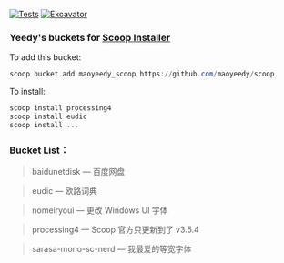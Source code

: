 [![Tests](https://github.com/maoyeedy/yeedyscoop/actions/workflows/ci.yml/badge.svg)](https://github.com/maoyeedy/yeedyscoop/actions/workflows/ci.yml) [![Excavator](https://github.com/maoyeedy/yeedyscoop/actions/workflows/excavator.yml/badge.svg)](https://github.com/maoyeedy/yeedyscoop/actions/workflows/excavator.yml)

### Yeedy's buckets for [Scoop Installer](https://scoop.sh)

To add this bucket:
```powershell
scoop bucket add maoyeedy_scoop https://github.com/maoyeedy/scoop
```
To install:
```powershell
scoop install processing4
scoop install eudic
scoop install ...
```

### Bucket List：
> baidunetdisk — 百度网盘
>

> eudic — 欧路词典
>

> nomeiryoui — 更改 Windows UI 字体
>

> processing4 — Scoop 官方只更新到了 v3.5.4
>

> sarasa-mono-sc-nerd — 我最爱的等宽字体
>
